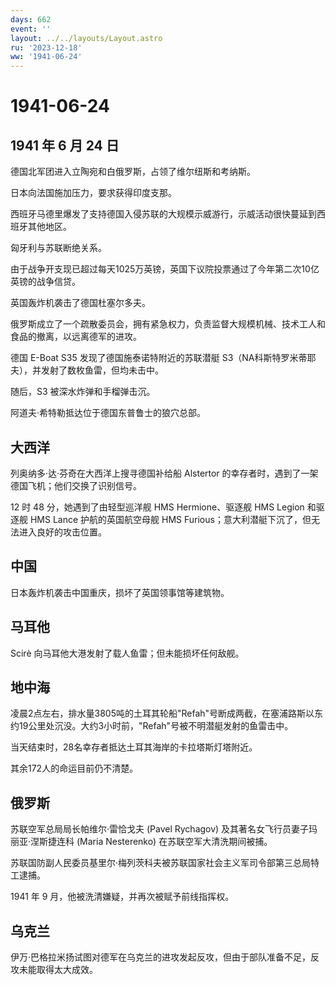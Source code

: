 ```yaml
---
days: 662
event: ''
layout: ../../layouts/Layout.astro
ru: '2023-12-18'
ww: '1941-06-24'
---
```


# 1941-06-24

## 1941 年 6 月 24 日

德国北军团进入立陶宛和白俄罗斯，占领了维尔纽斯和考纳斯。

日本向法国施加压力，要求获得印度支那。

西班牙马德里爆发了支持德国入侵苏联的大规模示威游行，示威活动很快蔓延到西班牙其他地区。

匈牙利与苏联断绝关系。

由于战争开支现已超过每天1025万英镑，英国下议院投票通过了今年第二次10亿英镑的战争信贷。

英国轰炸机袭击了德国杜塞尔多夫。

俄罗斯成立了一个疏散委员会，拥有紧急权力，负责监督大规模机械、技术工人和食品的撤离，以远离德军的进攻。

德国 E-Boat S35 发现了德国施泰诺特附近的苏联潜艇
S3（NA科斯特罗米蒂耶夫），并发射了数枚鱼雷，但均未击中。

随后，S3 被深水炸弹和手榴弹击沉。

阿道夫·希特勒抵达位于德国东普鲁士的狼穴总部。

## 大西洋

列奥纳多·达·芬奇在大西洋上搜寻德国补给船 Alstertor
的幸存者时，遇到了一架德国飞机；他们交换了识别信号。

12 时 48 分，她遇到了由轻型巡洋舰 HMS Hermione、驱逐舰 HMS Legion
和驱逐舰 HMS Lance 护航的英国航空母舰 HMS
Furious；意大利潜艇下沉了，但无法进入良好的攻击位置。

## 中国

日本轰炸机袭击中国重庆，损坏了英国领事馆等建筑物。

## 马耳他

Scirè 向马耳他大港发射了载人鱼雷；但未能损坏任何敌舰。

## 地中海

凌晨2点左右，排水量3805吨的土耳其轮船"Refah"号断成两截，在塞浦路斯以东约19公里处沉没。大约3小时前，"Refah"号被不明潜艇发射的鱼雷击中。

当天结束时，28名幸存者抵达土耳其海岸的卡拉塔斯灯塔附近。

其余172人的命运目前仍不清楚。

## 俄罗斯

苏联空军总局局长帕维尔·雷恰戈夫 (Pavel Rychagov)
及其著名女飞行员妻子玛丽亚·涅斯捷连科 (Maria Nesterenko)
在苏联空军大清洗期间被捕。

苏联国防副人民委员基里尔·梅列茨科夫被苏联国家社会主义军司令部第三总局特工逮捕。

1941 年 9 月，他被洗清嫌疑，并再次被赋予前线指挥权。

## 乌克兰

伊万·巴格拉米扬试图对德军在乌克兰的进攻发起反攻，但由于部队准备不足，反攻未能取得太大成效。